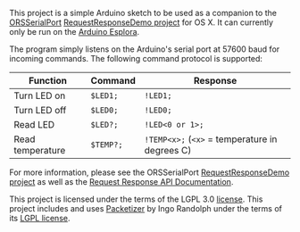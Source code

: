 This project is a simple Arduino sketch to be used as a companion to the [ORSSerialPort](http://www.github.com/armadsen/ORSSerialPort/) [RequestResponseDemo project](https://github.com/armadsen/ORSSerialPort/tree/master/Examples/RequestResponseDemo) for OS X. It can currently only be run on the [Arduino Esplora](http://arduino.cc/en/Main/ArduinoBoardEsplora).

The program simply listens on the Arduino's serial port at 57600 baud for incoming commands. The following command protocol is supported:

   Function      |  Command  |                      Response
-----------------|-----------|------------------------------------------------
Turn LED on      | `$LED1;`  | `!LED1;`
Turn LED off     | `$LED0;`  | `!LED0;`
Read LED         | `$LED?;`  | `!LED<0 or 1>;`
Read temperature | `$TEMP?;` | `!TEMP<x>;` (`<x>` = temperature in degrees C)

For more information, please see the ORSSerialPort [RequestResponseDemo project](https://github.com/armadsen/ORSSerialPort/tree/master/Examples/RequestResponseDemo) as well as the [Request Response API Documentation](https://github.com/armadsen/ORSSerialPort/wiki/Request-Response-API).

This project is licensed under the terms of the LGPL 3.0 [license](LICENSE.md). This project includes and uses [Packetizer](https://github.com/i-n-g-o/Packetizer) by Ingo Randolph under the terms of its [LGPL license](https://github.com/i-n-g-o/Packetizer/blob/master/license.txt).